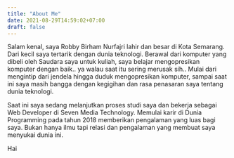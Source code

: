 ```yaml
---
title: "About Me"
date: 2021-08-29T14:59:02+07:00
draft: false
---
```


Salam kenal, saya Robby Birham Nurfajri lahir dan besar di Kota Semarang.
Dari kecil saya tertarik dengan dunia teknologi. Berawal dari komputer yang dibeli oleh Saudara saya untuk kuliah, saya belajar mengopresikan komputer dengan baik.. ya walau saat itu sering merusak sih..
Mulai dari mengintip dari jendela hingga duduk mengopresikan komputer, sampai saat ini saya masih bangga dengan kegigihan dan rasa penasaran saya tentang dunia teknologi.

Saat ini saya sedang melanjutkan proses studi saya dan bekerja sebagai Web Developer di Seven Media Technology. Memulai karir di Dunia Programming pada tahun 2018 memberikan pengalaman yang luas bagi saya. Bukan hanya ilmu tapi relasi dan pengalaman yang membuat saya menyukai dunia ini.

Hai